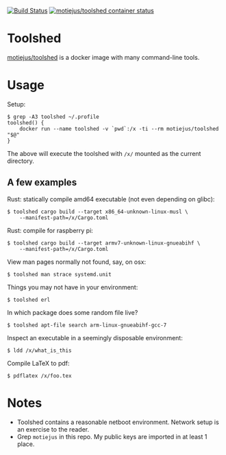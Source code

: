 [![Build Status](https://travis-ci.org/motiejus/toolshed.svg?branch=master)](https://travis-ci.org/motiejus/toolshed)
[![motiejus/toolshed container status](https://images.microbadger.com/badges/image/motiejus/toolshed.svg)](https://microbadger.com/images/motiejus/toolshed "Docker image badger from microbadger.com")

# Toolshed

[motiejus/toolshed](https://hub.docker.com/r/motiejus/toolshed/) is a docker
image with many command-line tools.

# Usage

Setup:

    $ grep -A3 toolshed ~/.profile
    toolshed() {
        docker run --name toolshed -v `pwd`:/x -ti --rm motiejus/toolshed "$@"
    }

The above will execute the toolshed with `/x/` mounted as the current directory.

## A few examples

Rust: statically compile amd64 executable (not even depending on glibc):

    $ toolshed cargo build --target x86_64-unknown-linux-musl \
        --manifest-path=/x/Cargo.toml

Rust: compile for raspberry pi:

    $ toolshed cargo build --target armv7-unknown-linux-gnueabihf \
        --manifest-path=/x/Cargo.toml

View man pages normally not found, say, on osx:

    $ toolshed man strace systemd.unit

Things you may not have in your environment:

    $ toolshed erl

In which package does some random file live?

    $ toolshed apt-file search arm-linux-gnueabihf-gcc-7

Inspect an executable in a seemingly disposable environment:

    $ ldd /x/what_is_this

Compile LaTeX to pdf:

    $ pdflatex /x/foo.tex

# Notes

* Toolshed contains a reasonable netboot environment. Network setup is an
  exercise to the reader.
* Grep `motiejus` in this repo. My public keys are imported in at least 1
  place.
